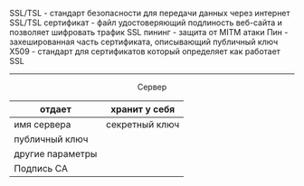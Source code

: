 SSL/TSL - стандарт безопасности для передачи данных через интернет
SSL/TSL сертификат - файл удостоверяющий подлиность веб-сайта и позволяет шифровать трафик
SSL пининг - защита от MITM атаки
Пин - захешированная часть сертификата, описывающий публичный ключ
X509 - стандарт для сертификатов который определяет как работает SSL
_____

<center>Сервер</center>

| отдает           | хранит у себя  |
| ---------------- | -------------- |
| имя сервера      | секретный ключ |
| публичный ключ   |                |
| другие параметры |                |
| Подпись CA       |                |


